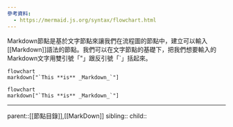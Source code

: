 ```yaml
---
參考資料:
  - https://mermaid.js.org/syntax/flowchart.html
---
```

Markdown節點是基於文字節點來讓我們在流程圖的節點中，建立可以輸入[[Markdown]]語法的節點。我們可以在文字節點的基礎下，把我們想要輸入的Markdown文字用雙引號「"」跟反引號「\`」括起來。

```Mermaid
flowchart
markdown["`This **is** _Markdown_`"]
```

```mermaid
flowchart
markdown["`This **is** _Markdown_`"]
```
- - -
parent::[[節點目錄]],[[MarkDown]]
sibling::
child::